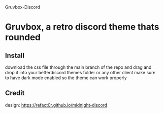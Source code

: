 Gruvbox-Discord

# Gruvbox, a retro discord theme thats rounded
## Install
download the css file through the main branch of the repo and drag and drop it into your betterdiscord themes folder or any other client
make sure to have dark mode enabled so the theme can work properly
## Credit
design: https://refact0r.github.io/midnight-discord

